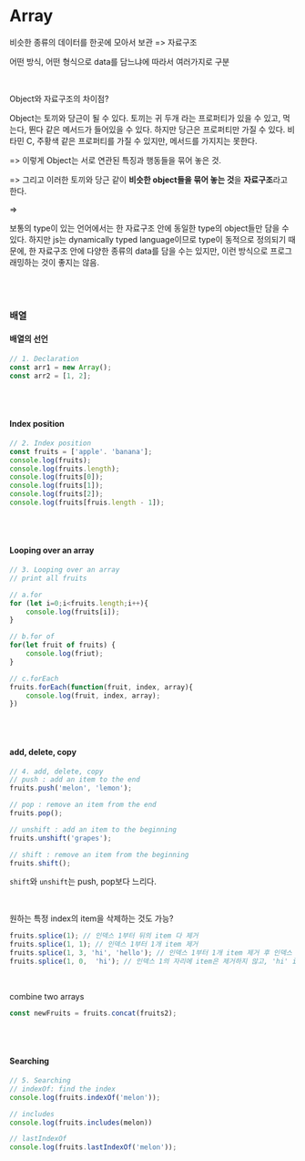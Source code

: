 # Array

비슷한 종류의 데이터를 한곳에 모아서 보관 => 자료구조

어떤 방식, 어떤 형식으로 data를 담느냐에 따라서 여러가지로 구분

<br>

Object와 자료구조의 차이점?

Object는 토끼와 당근이 될 수 있다. 토끼는 귀 두개 라는 프로퍼티가 있을 수 있고, 먹는다, 뛴다 같은 메서드가 들어있을 수 있다. 하지만 당근은 프로퍼티만 가질 수 있다. 비타민 C, 주황색 같은 프로퍼티를 가질 수 있지만, 메서드를 가지지는 못한다. 

=> 이렇게 Object는 서로 연관된 특징과 행동들을 묶어 놓은 것.

=> 그리고 이러한 토끼와 당근 같이 **비슷한 object들을 묶어 놓는 것**을 **자료구조**라고 한다. 

=> 

보통의 type이 있는 언어에서는 한 자료구조 안에 동일한 type의 object들만 담을 수 있다. 하지만 js는 dynamically typed language이므로 type이 동적으로 정의되기 때문에, 한 자료구조 안에 다양한 종류의 data를 담을 수는 있지만, 이런 방식으로 프로그래밍하는 것이 좋지는 않음. 

<br><br>

### 배열

#### 배열의 선언

```javascript
// 1. Declaration
const arr1 = new Array();
const arr2 = [1, 2];
```

<br><br>

#### Index position

```javascript
// 2. Index position
const fruits = ['apple'. 'banana'];
console.log(fruits);
console.log(fruits.length);
console.log(fruits[0]);
console.log(fruits[1]);
console.log(fruits[2]);
console.log(fruits[fruis.length - 1]);
```

<br><br>

#### Looping over an array

```javascript
// 3. Looping over an array
// print all fruits

// a.for
for (let i=0;i<fruits.length;i++){
    console.log(fruits[i]);
}

// b.for of
for(let fruit of fruits) {
    console.log(friut);
}

// c.forEach
fruits.forEach(function(fruit, index, array){
    console.log(fruit, index, array);
})

```

<br><br>

#### add, delete, copy

```javascript
// 4. add, delete, copy
// push : add an item to the end
fruits.push('melon', 'lemon');

// pop : remove an item from the end
fruits.pop();

// unshift : add an item to the beginning
fruits.unshift('grapes');

// shift : remove an item from the beginning
fruits.shift(); 
```

`shift`와 `unshift`는 push, pop보다 느리다. 

<br>

원하는 특정 index의 item을 삭제하는 것도 가능?

```javascript
fruits.splice(1); // 인덱스 1부터 뒤의 item 다 제거	
fruits.splice(1, 1); // 인덱스 1부터 1개 item 제거
fruits.splice(1, 3, 'hi', 'hello'); // 인덱스 1부터 1개 item 제거 후 인덱스 1의 자리부터 'hi'와 'hello' item 추가 
fruits.splice(1, 0,  'hi'); // 인덱스 1의 자리에 item은 제거하지 않고, 'hi' item만 추가 
```

<br>

combine two arrays

```javascript
const newFruits = fruits.concat(fruits2);
```

<br><br>

#### Searching

 ```javascript
 // 5. Searching
 // indexOf: find the index
 console.log(fruits.indexOf('melon'));
 
 // includes
 console.log(fruits.includes(melon))
 
 // lastIndexOf
 console.log(fruits.lastIndexOf('melon'));
 ```

